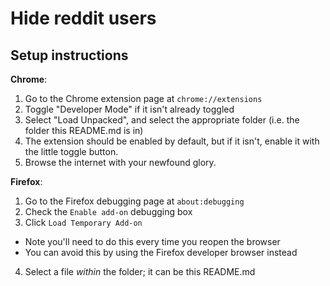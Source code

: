# Hide reddit users

## Setup instructions

**Chrome**:

1. Go to the Chrome extension page at `chrome://extensions`
2. Toggle "Developer Mode" if it isn't already toggled
3. Select "Load Unpacked", and select the appropriate folder (i.e. the folder this README.md is in)
4. The extension should be enabled by default, but if it isn't, enable it with the little toggle button.
5. Browse the internet with your newfound glory.

**Firefox**:
1. Go to the Firefox debugging page at `about:debugging`
2. Check the `Enable add-on` debugging box
3. Click `Load Temporary Add-on`
  * Note you'll need to do this every time you reopen the browser
  * You can avoid this by using the Firefox developer browser instead
4. Select a file *within* the folder; it can be this README.md
